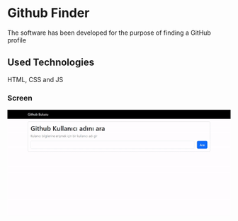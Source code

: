 <h1>Github Finder </h1>

The software has been developed for the purpose of finding a GitHub profile

<h2>Used Technologies </h2>

HTML, CSS and JS

<h3>Screen </h3>

![](github.gif)
